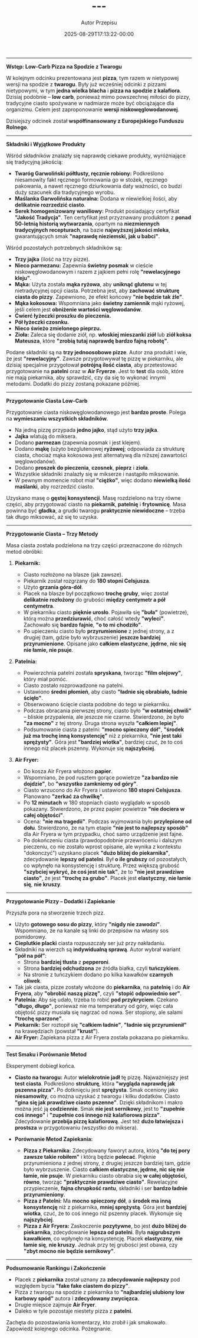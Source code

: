 ﻿---
draft: true
title: "---"
author: "Autor Przepisu"
recipe_image: images/recipe-headers/default.jpg
date: 2025-08-29T17:13:22-00:00
categories: ["do-kategoryzacji"]
tags: ["draft"]
tagline: "Przepis do sformatowania"
servings: 4
prep_time: 15
cook: true
cook_time: 30
calories: 300
protein: 20
fat: 10
carbohydrate: 25
---
---

**Wstęp: Low-Carb Pizza na Spodzie z Twarogu**

W kolejnym odcinku prezentowana jest **pizza**, tym razem w nietypowej wersji na spodzie z **twarogu**. Były już wcześniej odcinki z pizzami nietypowymi, w tym **jedna wielka blacha** i **pizza na spodzie z kalafiora**. Dzisiaj podobnie – **low carb**, ponieważ mimo powszechnej miłości do pizzy, tradycyjne ciasto spożywane w nadmiarze może być obciążające dla organizmu. Celem jest zaproponowanie **wersji niskowęglowodanowej**.

Dzisiejszy odcinek został **współfinansowany z Europejskiego Funduszu Rolnego**.

---

**Składniki i Wyjątkowe Produkty**

Wśród składników znalazły się naprawdę ciekawe produkty, wyróżniające się tradycyjną jakością:

*   **Twaróg Garwoliński półtłusty, ręcznie robiony:** Podkreślono niesamowity fakt ręcznego formowania go w stożek, ręcznego pakowania, a nawet ręcznego dziurkowania daty ważności, co budzi duży szacunek dla tradycyjnego wyrobu.
*   **Maślanka Garwolińska naturalna:** Dodana w niewielkiej ilości, aby **delikatnie rozrzedzić ciasto**.
*   **Serek homogenizowany waniliowy:** Produkt posiadający certyfikat **"Jakość Tradycja"**. Ten certyfikat jest przyznawany produktom z **ponad 50-letnią historią wytwarzania**, opartym na **niezmiennych tradycyjnych recepturach**, na bazie **najwyższej jakości mleka**, gwarantujących smak **"naprawdę nieziemski, jak u babci"**.

Wśród pozostałych potrzebnych składników są:

*   **Trzy jajka** (ilość na trzy pizze).
*   **Nieco parmezanu:** Zapewnia **świetny posmak** w cieście niskowęglowodanowym i razem z jajkiem pełni rolę **"rewelacyjnego kleju"**.
*   **Mąka:** Użyta została **mąka ryżowa**, aby **uniknąć glutenu** w tej nietradycyjnej opcji ciasta. Potrzebna jest, aby **zachować strukturę ciasta do pizzy**. Zapewniono, że efekt końcowy **"nie będzie tak źle"**.
*   **Mąka kokosowa:** Wspomniana jako **świetny zamiennik** mąki ryżowej, jeśli celem jest **obniżenie wartości węglowodanów**.
*   **Ćwierć łyżeczki proszku do pieczenia.**
*   **Pół łyżeczki czosnku.**
*   **Nieco świeżo zmielonego pieprzu.**
*   **Zioła:** Zaleca się dodanie ziół, np. **włoskiej mieszanki ziół** lub **ziół koksa Mateusza**, które **"zrobią tutaj naprawdę bardzo fajną robotę"**.

Podane składniki są na **trzy jednoosobowe pizze**. Autor zna produkt i wie, że jest **"rewelacyjny"**. Zawsze przygotowywał tę pizzę w piekarniku, ale dzisiaj specjalnie przygotował **potrójną ilość ciasta**, aby przetestować przygotowanie na **patelni** oraz w **Air Fryerze**. Jest to **test** dla osób, które nie mają piekarnika, aby sprawdzić, czy da się to wykonać innymi metodami. Dodatki do pizzy zostaną pokazane później.

---

**Przygotowanie Ciasta Low-Carb**

Przygotowanie ciasta niskowęglowodanowego jest **bardzo proste**. Polega na **wymieszaniu wszystkich składników**.

*   Na jedną pizzę przypada **jedno jajko**, stąd użyto **trzy jajka**.
*   **Jajka** wlatują do miksera.
*   Dodano **parmezan** (zapewnia posmak i jest klejem).
*   Dodano **mąkę** (użyto bezglutenowej **ryżowej**; odpowiada za strukturę ciasta, chociaż mąka kokosowa jest alternatywą dla niższej zawartości węglowodanów).
*   Dodano **proszek do pieczenia**, **czosnek**, **pieprz** i **zioła**.
*   Wszystkie składniki znalazły się w mikserze i nastąpiło miksowanie.
*   W pewnym momencie robot miał **"ciężko"**, więc dodano **niewielką ilość maślanki**, aby rozrzedzić ciasto.

Uzyskano masę o **gęstej konsystencji**. Masę rozdzielono na trzy równe części, aby przygotować ciasto na **piekarnik**, **patelnię** i **frytownicę**. Masa powinna być **gładka**, a grudki twarogu **praktycznie niewidoczne** – trzeba tak długo miksować, aż się to uzyska.

---

**Przygotowanie Ciasta – Trzy Metody**

Masa ciasta została podzielona na trzy części przeznaczone do różnych metod obróbki:

1.  **Piekarnik:**
    *   Ciasto rozłożono na blasze (jak zawsze).
    *   Piekarnik został rozgrzany do **180 stopni Celsjusza**.
    *   Użyto **grzania góra-dół**.
    *   Placek na blasze był początkowo **trochę gruby**, więc został **delikatnie rozłożony** do grubości **między centymetr a pół centymetra**.
    *   W piekarniku ciasto **pięknie urosło**. Pojawiła się **"buła"** (powietrze), którą można **przedziurawić**, choć całość wtedy **"wyleci"**. Zachowało się **bardzo fajnie**, **"o to mi chodziło"**.
    *   Po upieczeniu ciasto było **przyrumienione** z jednej strony, a z drugiej (tam, gdzie było wybrzuszenie) **jeszcze bardziej przyrumienione**. Opisane jako **całkiem elastyczne**, **jędrne**, **nic się nie łamie, nie psuje**.

2.  **Patelnia:**
    *   Powierzchnia patelni została **spryskana**, tworząc **"film olejowy"**, który miał pomóc.
    *   Ciasto zostało rozprowadzone na patelni.
    *   Ustawiono **średni płomień**, aby ciasto **"ładnie się obrabiało, ładnie ścięło"**.
    *   Obserwowano ścięcie ciasta podobne do tego w piekarniku.
    *   Podczas obracania pierwszej strony, ciasto było **"w ostatniej chwili"** – bliskie przypalenia, ale jeszcze nie czarne. Stwierdzono, że było **"za mocno"** z tej strony. Druga strona wyszła **"całkiem lepiej"**.
    *   Podsumowanie ciasta z patelni: **"mocno spieczony dół"**, **"środek już ma trochę inną konsystencję"** niż z piekarnika, **"nie jest taki sprężysty"**. Góra jest **"bardziej wiotka"**, bardziej czuć, że to coś innego niż placek pszenny. Wykonuje się **najszybciej**.

3.  **Air Fryer:**
    *   Do kosza Air Fryera włożono **papier**.
    *   Wspomniano, że pod rusztem gorące powietrze **"za bardzo nie dojdzie"**, bo **"wszystko zamkniemy od góry"**.
    *   Ciasto wrzucono do Air Fryera i ustawiono **180 stopni Celsjusza**. Planowano **"zerkać za chwilkę"**.
    *   Po **12 minutach** w 180 stopniach ciasto wyglądało w sposób pokazany. Stwierdzono, że przez papier powietrze **"nie dociera w całej objętości"**.
    *   Ocena: **"nie ma tragedii"**. Podczas wyjmowania było **przylepione od dołu**. Stwierdzono, że na tym etapie **"nie jest to najlepszy sposób"** dla Air Fryera w tym przypadku, choć samo urządzenie jest fajne.
    *   Po dokończeniu ciasta (prawdopodobnie przewróceniu i dalszym pieczeniu, co nie zostało wprost opisane, ale wynika z kontekstu "dokonczyć") uzyskano placek **"dużo bliżej do piekarnika"**, zdecydowanie **lepszy od patelni**. Był **o ile grubszy** od pozostałych, co wpłynęło na konsystencję i strukturę. Przez większą grubość **"szybciej wykryć, że coś jest nie tak"**, że to **"nie jest prawdziwe ciasto"**, że jest **"trochę za grubo"**. Placek jest **elastyczny**, **nie łamie się**, **nie kruszy**.

---

**Przygotowanie Pizzy – Dodatki i Zapiekanie**

Przyszła pora na stworzenie trzech pizz.

*   Użyto **gotowego sosu do pizzy**, który **"nigdy nie zawodzi"**. Wspomniano, że na kanale są linki do przepisów na własny sos pomidorowy.
*   **Cieplutkie placki** ciasta rozpuszczały ser już przy nakładaniu.
*   Składniki na wierzch są **indywidualną sprawą**. Autor wybrał wariant **"pół na pół"**:
    *   Strona **bardziej tłusta** z **pepperoni**.
    *   Strona **bardziej odchudzona** ze źródła białka, czyli **tuńczykiem**.
    *   Na stronie z tuńczykiem dodano po kilka kawałków **czarnych oliwek**.
*   Tak jak ciasta, pizze zostały włożone do **piekarnika**, na **patelnię** i do **Air Fryera**, aby **"obrobić naszą pizzę"**, czyli **"stopić odpowiednio ser"**.
*   **Patelnia:** Aby się udało, trzeba to robić **pod przykryciem**. Czekano **"długo, długo"**, ponieważ nie ma temperatury od góry, więc cała objętość pizzy musiała się nagrzać od nowa. Ser stopiony, ale salami **"trochę sparzone"**.
*   **Piekarnik:** Ser roztopił się **"całkiem ładnie"**, **"ładnie się przyrumienił"** na krawędziach (powstał **"krust"**).
*   **Air Fryer:** Zapiekana pizza z Air Fryera została pokazana po piekarniku.

---

**Test Smaku i Porównanie Metod**

Eksperyment dobiegł końca.

*   **Ciasto na twarogu:** Autor **wielokrotnie jadł** tę pizzę. Najważniejszy jest **test ciasta**. Podkreślono **strukturę**, która **"wygląda naprawdę jak pszenna pizza"**. Po dotknięciu jest **sprężysta**. Smak oceniony jako **niesamowity**, co można uzyskać z twarogu i kilku dodatków. Ciasto **"gina się jak prawdziwe ciasto pszenne"**. Dzięki składnikom i makro można jeść ją **codziennie**. Smak **nie jest sernikowy**, jest to **"zupełnie coś innego"** i **"zupełnie coś innego niż kalafiorowa pizza"**. Zdecydowanie **przebija pizzę kalafiorową**. Jest też **dużo łatwiejsza i prostsza** w przygotowaniu (wszystko do miksera).

*   **Porównanie Metod Zapiekania:**
    *   **Pizza z Piekarnika:** Zdecydowany faworyt autora, którą **"do tej pory zawsze takie robiłem"** i którą będzie **polecać**. Pięknie przyrumieniona z jednej strony, z drugiej jeszcze bardziej tam, gdzie było wybrzuszenie. Ciasto **całkiem elastyczne, jędrne, nic się nie łamie, nie psuje**. W piekarniku ciasto obrabia się **w całej objętości, równo**, tworząc **"praktycznie prawdziwe ciasto"**. Rewelacyjne przypieczenie, **fajna chrupkość rantu**, składniki i ser **bardzo ładnie przyrumieniony**.
    *   **Pizza z Patelni:** Ma **mocno spieczony dół**, a **środek ma inną konsystencję** niż z piekarnika, **mniej sprężystą**. Góra jest **bardziej wiotka**, czuć, że to coś innego niż pszenny placek. Wykonuje się **najszybciej**.
    *   **Pizza z Air Fryera:** Zaskoczenie **pozytywne**, bo jest **dużo bliżej do piekarnika**, zdecydowanie **lepsza od patelni**. Była **najgrubszym kawałkiem**, co wpłynęło na konsystencję. Placek **elastyczny**, **nie łamie się**, **nie kruszy**. Jednak przy tej grubości jest obawa, czy **"zbyt mocno nie będzie sernikowy"**.

---

**Podsumowanie Rankingu i Zakończenie**

*   Placek z **piekarnika** został uznany za **zdecydowanie najlepszy** pod względem bycia **"fake fake ciastem do pizzy"**.
*   Pizza z twarogu na spodzie z piekarnika to **"najbardziej ulubiony low karbowy spód"** autora i **zdecydowany zwycięzca**.
*   Drugie miejsce zajmuje **Air Fryer**.
*   Daleko w tyle pozostaje niestety pizza z **patelni**.

Zachęta do pozostawiania komentarzy, kto zrobił i jak smakowało. Zapowiedź kolejnego odcinka. Pożegnanie.